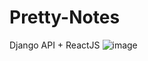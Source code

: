 # Pretty-Notes
Django API + ReactJS
![image](https://user-images.githubusercontent.com/40828315/196235411-ba01f68f-af99-4f57-bdd2-5947a17b7a9b.png)
